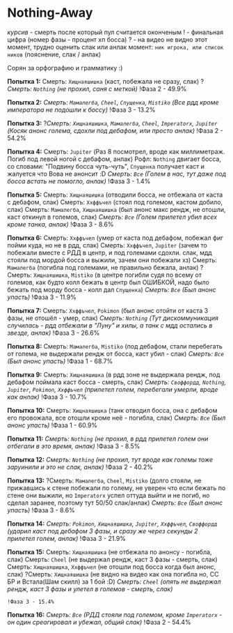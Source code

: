 # Nothing-Away

*курсив* - смерть после который пул считается оконченым
! - финальная цифра (номер фазы - процент хп босса)
? - на видео не видно этот момент, трудно оценить слак или анлак
момент: `ник игрока, или список ников` (пояснение, слак / анлак)

Сорян за орфографию и грамматику :)

**Попытка 1:**
	Смерть: `Хищнаяшишка` (каст, побежала не сразу, слак)
	?*Смерть: `Nothing` (не прохил, саня с меткой)*
	!Фаза 2 - 49.9%

**Попытка 2:**
	*Смерть: `Мамалегба`, `Cheel`, `Спущенка`, `Mistiko` (Все рдд кроме императора не подошли к боссу)*
	!Фаза 3 - 13.2%

**Попытка 3:**
	?*Смерть: `Хищнаяшишка`, `Мамалегба`, `Cheel`, `Imperatorx`, `Jupiter` (Косяк анонс голема, сдохли под дебафом, или просто анлак)*
	!Фаза 2 - 54.2%

**Попытка 4:**
	Смерть: `Jupiter` (Раз 8 посмотрел, вроде как миллиметраж. Погиб под левой ногой с дебафом, анлак)
	Рофл: `Nothing` двигает босса, со словами: "Подвину босса чуть-чуть", `Спущенка` получает каст и жалуется что Вова не анонсит :D
	*Смерть: `Все` (Голем в нас, тут даже под босса встать не помогло, анлак)*
	!Фаза 3 - 1.4%

**Попытка 5:**
	Смерть: `Хищнаяшишка` (отводили босса, не отбежала от каста с дебафом, слак)
	Смерть: `Ххффъчел` (стоял под големом, кастом добило, слак)
	Смерть: `Мамалегба`, `Хищнаяшишка` (был анонс макс рендж, не отошли, каст откинул в големов, слак)
	*Смерть: `Все` (Голем прилетел убил всех кроме танка, анлак)*
	!Фаза 3 - 8.6%

**Попытка 6:**
	Смерть: `Ххффъчел` (умер от каста под дебафом, побежал фиг пойми куда, но не в рдд, слак)
	Смерть: `Ххффъчел`, `Jupiter` (зачем то побежали вместе с РДД в центр, и под големами сдохли. слак, мдд стояли под мордой босса и выжили, зачем они побежали хз)
	Смерть: `Мамалегбa` (погибла под големами, не правильно бежала, анлак)
	?Смерть: `Хищнаяшишка`, `Mistiko` (в центре погибли судя по всему от големов, как будто колл бежать в центр был ОШИБКОЙ, надо было бежать под морду босса - колл дал `Спущенка`)
	*Смерть: `Все` (Был анонс упасть)*
	!Фаза 3 - 11.9%

**Попытка 7:**
	Смерть: `Ххффъчел`, `Pokimon` (был анонс отойти от каста 3 фазы, не отошёл - умер, слак)
	*Смерть: `Nothing` (Тут дискоммуникация случилась - рдд отбежали в "Луну" и хилы, а танк с мдд остались в звезде, анлак)*
	!Фаза 3 - 26.6%

**Попытка 8:**
	Смерть: `Мамалегбa`, `Mistiko` (под дебафом, стали перебегать от голема, не выдержали рендж от босса, каст убил - слак)
	*Смерть: `Все` (Был анонс упасть)*
	!Фаза 1 - 68.7%

**Попытка 9:**
	Смерть: `Хищнаяшишка` (в рдд зоне не выдержала рендж, под дебафом поймала каст босса - смерть, слак)
	*Смерть: `Своффордд`, `Nothing`, `Jupiter`, `Pokimon`, `Ххффъчел` (прилетел голем, перебегали умерли, вроде как анлак)*
	!Фаза 3 - 10.7%

**Попытка 10:**
	Смерть: `Хищнаяшишка` (танк отводил босса, она с дебафом его провожала, все отошли кроме неё - погибла, слак)
	*Смерть: `Все` (Был анонс упасть)*
	!Фаза 1 - 60.9%

**Попытка 11:**
	*Смерть: `Nothing` (не прохил, в рдд прилетел голем они отбегали в это время, анлак)*
	!Фаза 3 - 8.5%

**Попытка 12:**
	*Смерть: `Nothing` (не прохил, тут вроде как големы тоже заруинили и это не слак, анлак)*
	!Фаза 2 - 40.2%

**Попытка 13:**
	?Смерть: `Мамалегба`, `Cheel`, `Mistiko` (долго стояли, не прижавшись к стене побежали по голему, не уверен что если бежать по стене они выжили, но `Imperatorx` успел оттуда выйти и не погиб, но сделал заранее, поэтому тут 50/50 слак/анлак)
	*Смерть: `Все` (Был анонс упасть)*
	!Фаза 3 - 8.6%

**Попытка 14:**
	*Смерть: `Pokimon`, `Хищнаяшишка`, `Jupiter`, `Ххффъчел`, `Своффордд` (ударил каст под дебафом 3 фазы, и сразу же через секунды 2 прилетел голем, анлак)*
	!Фаза 3 - 21.9%

**Попытка 15:**
	Смерть: `Хищнаяшишка` (не отбежала по анонсу - погибла, слак)
	Смерть: `Cheel` (не выдержал рендж, каст 3 фазы - смерть, слак)
	Смерть: `Хищнаяшишка`, `Ххффъчел` (не отошли под босса когда был анонс, слак)
	?Смерть: `Хищнаяшишка` (не видно на видео как она погибла но, СС БР и Встала(Шам скилл) за 1 бой :D)
	*Смерть: `Cheel` (опять не выдержал рендж, каст 3 фазы и улетел в големов - смерть, слак)*

	!Фаза 3 - 15.4%
**Попытка 16:**
	*Смерть: `Все` (РДД стояли под големом, кроме `Imperatorx` - он один среагировал и убежал, общий слак)*
	!Фаза 2 - 54.4%
